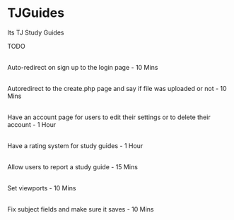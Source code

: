 # TJGuides
Its TJ Study Guides

TODO
<br><br>

Auto-redirect on sign up to the login page - 10 Mins
<br><br>

Autoredirect to the create.php page and say if file was uploaded or not - 10 Mins
<br><br>

Have an account page for users to edit their settings or to delete their account - 1 Hour
<br><br>

Have a rating system for study guides - 1 Hour
<br><br>

Allow users to report a study guide - 15 Mins
<br><br>

Set viewports -  10 Mins
<br><br>

Fix subject fields and make sure it saves - 10 Mins
